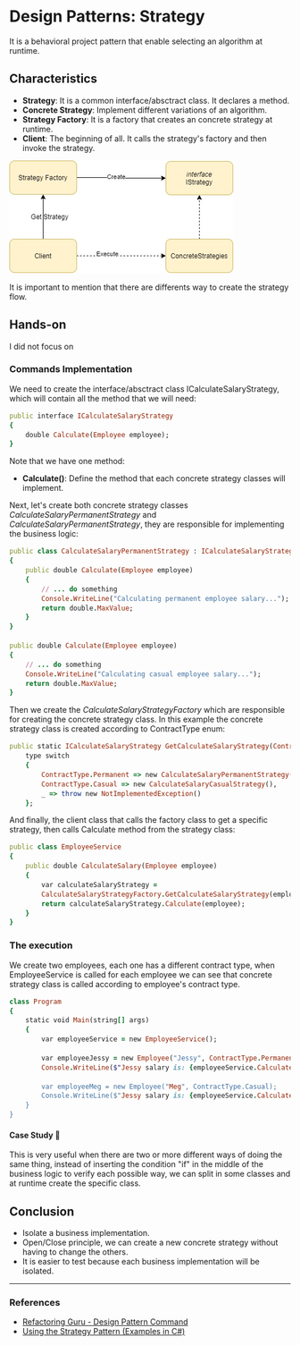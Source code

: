 # Design Patterns: Strategy

It is a behavioral project pattern that enable selecting an algorithm at runtime.

## Characteristics
* **Strategy**: It is a common interface/absctract class. It declares a method. 
* **Concrete Strategy**: Implement different variations of an algorithm.
* **Strategy Factory**: It is a factory that creates an concrete strategy at runtime.
* **Client**: The beginning of all. It calls the strategy's factory and then invoke the strategy.

![Strategy_Flow](./images/strategy_flow.jpg)

It is important to mention that there are differents way to create the strategy flow.

## Hands-on
I did not focus on 


### Commands Implementation
We need to create the interface/absctract class ICalculateSalaryStrategy, which will contain all the method that we will need:
```rb
public interface ICalculateSalaryStrategy
{
    double Calculate(Employee employee);
}
```
Note that we have one method:
* **Calculate()**: Define the method that each concrete strategy classes will implement.

Next, let's create both concrete strategy classes *CalculateSalaryPermanentStrategy* and *CalculateSalaryPermanentStrategy*, they are responsible for implementing the business logic:
```rb
public class CalculateSalaryPermanentStrategy : ICalculateSalaryStrategy
{
    public double Calculate(Employee employee)
    {
        // ... do something
        Console.WriteLine("Calculating permanent employee salary...");
        return double.MaxValue;
    }
}

public double Calculate(Employee employee)
{
    // ... do something
    Console.WriteLine("Calculating casual employee salary...");
    return double.MaxValue;
}
```

Then we create the *CalculateSalaryStrategyFactory* which are responsible for creating the concrete strategy class. In this example the concrete strategy class is created according to ContractType enum:
```rb
public static ICalculateSalaryStrategy GetCalculateSalaryStrategy(ContractType type) =>
    type switch
    {
        ContractType.Permanent => new CalculateSalaryPermanentStrategy(),
        ContractType.Casual => new CalculateSalaryCasualStrategy(),
        _ => throw new NotImplementedException()
    };
```

And finally, the client class that calls the factory class to get a specific strategy, then calls Calculate method from the strategy class:
```rb
public class EmployeeService
{
    public double CalculateSalary(Employee employee)
    {
        var calculateSalaryStrategy =
        CalculateSalaryStrategyFactory.GetCalculateSalaryStrategy(employee.ContractType); 
        return calculateSalaryStrategy.Calculate(employee);
    }
}
```

### The execution

We create two employees, each one has a different contract type, when EmployeeService is called for each employee we can see that concrete strategy class is called according to employee's contract type.

```rb
class Program
{
    static void Main(string[] args)
    {
        var employeeService = new EmployeeService();
           
        var employeeJessy = new Employee("Jessy", ContractType.Permanent); 
        Console.WriteLine($"Jessy salary is: {employeeService.CalculateSalary(employeeJessy)}");
           
        var employeeMeg = new Employee("Meg", ContractType.Casual); 
        Console.WriteLine($"Jessy salary is: {employeeService.CalculateSalary(employeeMeg)}");
    }
}
```

#### Case Study 🤔
This is very useful when there are two or more different ways of doing the same thing, instead of inserting the condition "if" in the middle of the business logic to verify each possible way, we can split in some classes and at runtime create the specific class. 

## Conclusion
* Isolate a business implementation.
* Open/Close principle, we can create a new concrete strategy without having to change the others.
* It is easier to test because each business implementation will be isolated.

---

### References
* [Refactoring Guru - Design Pattern Command](https://refactoring.guru/design-patterns/strategy)
* [Using the Strategy Pattern (Examples in C#)](https://dev.to/sam_ferree/using-the-strategy-pattern-examples-in-c-4jn6)